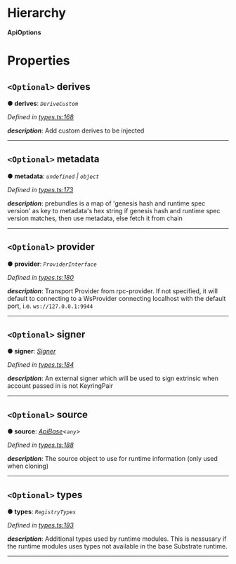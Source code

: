 

# Hierarchy

**ApiOptions**

# Properties

<a id="derives"></a>

## `<Optional>` derives

**● derives**: *`DeriveCustom`*

*Defined in [types.ts:168](https://github.com/polkadot-js/api/blob/d38ccd1/packages/api/src/types.ts#L168)*

*__description__*: Add custom derives to be injected

___
<a id="metadata"></a>

## `<Optional>` metadata

**● metadata**: *`undefined` \| `object`*

*Defined in [types.ts:173](https://github.com/polkadot-js/api/blob/d38ccd1/packages/api/src/types.ts#L173)*

*__description__*: prebundles is a map of 'genesis hash and runtime spec version' as key to metadata's hex string if genesis hash and runtime spec version matches, then use metadata, else fetch it from chain

___
<a id="provider"></a>

## `<Optional>` provider

**● provider**: *`ProviderInterface`*

*Defined in [types.ts:180](https://github.com/polkadot-js/api/blob/d38ccd1/packages/api/src/types.ts#L180)*

*__description__*: Transport Provider from rpc-provider. If not specified, it will default to connecting to a WsProvider connecting localhost with the default port, i.e. `ws://127.0.0.1:9944`

___
<a id="signer"></a>

## `<Optional>` signer

**● signer**: *[Signer](_types_.signer.md)*

*Defined in [types.ts:184](https://github.com/polkadot-js/api/blob/d38ccd1/packages/api/src/types.ts#L184)*

*__description__*: An external signer which will be used to sign extrinsic when account passed in is not KeyringPair

___
<a id="source"></a>

## `<Optional>` source

**● source**: *[ApiBase](../classes/_base_.apibase.md)<`any`>*

*Defined in [types.ts:188](https://github.com/polkadot-js/api/blob/d38ccd1/packages/api/src/types.ts#L188)*

*__description__*: The source object to use for runtime information (only used when cloning)

___
<a id="types"></a>

## `<Optional>` types

**● types**: *`RegistryTypes`*

*Defined in [types.ts:193](https://github.com/polkadot-js/api/blob/d38ccd1/packages/api/src/types.ts#L193)*

*__description__*: Additional types used by runtime modules. This is nessusary if the runtime modules uses types not available in the base Substrate runtime.

___

